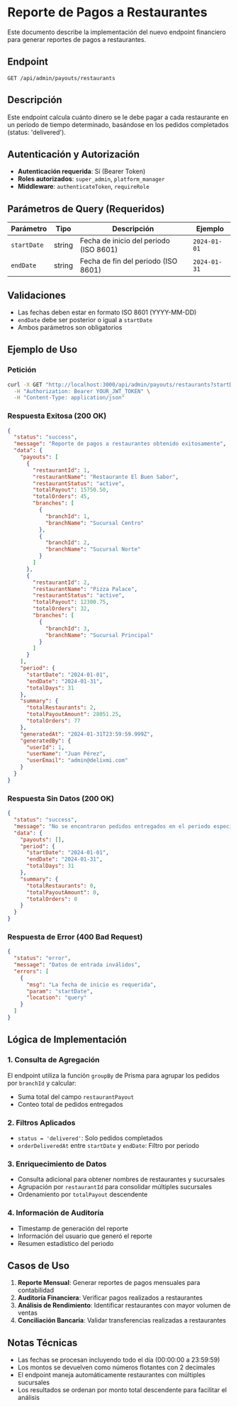# Reporte de Pagos a Restaurantes

Este documento describe la implementación del nuevo endpoint financiero para generar reportes de pagos a restaurantes.

## Endpoint

```
GET /api/admin/payouts/restaurants
```

## Descripción

Este endpoint calcula cuánto dinero se le debe pagar a cada restaurante en un periodo de tiempo determinado, basándose en los pedidos completados (status: 'delivered').

## Autenticación y Autorización

- **Autenticación requerida**: Sí (Bearer Token)
- **Roles autorizados**: `super_admin`, `platform_manager`
- **Middleware**: `authenticateToken`, `requireRole`

## Parámetros de Query (Requeridos)

| Parámetro | Tipo | Descripción | Ejemplo |
|-----------|------|-------------|---------|
| `startDate` | string | Fecha de inicio del periodo (ISO 8601) | `2024-01-01` |
| `endDate` | string | Fecha de fin del periodo (ISO 8601) | `2024-01-31` |

## Validaciones

- Las fechas deben estar en formato ISO 8601 (YYYY-MM-DD)
- `endDate` debe ser posterior o igual a `startDate`
- Ambos parámetros son obligatorios

## Ejemplo de Uso

### Petición

```bash
curl -X GET "http://localhost:3000/api/admin/payouts/restaurants?startDate=2024-01-01&endDate=2024-01-31" \
  -H "Authorization: Bearer YOUR_JWT_TOKEN" \
  -H "Content-Type: application/json"
```

### Respuesta Exitosa (200 OK)

```json
{
  "status": "success",
  "message": "Reporte de pagos a restaurantes obtenido exitosamente",
  "data": {
    "payouts": [
      {
        "restaurantId": 1,
        "restaurantName": "Restaurante El Buen Sabor",
        "restaurantStatus": "active",
        "totalPayout": 15750.50,
        "totalOrders": 45,
        "branches": [
          {
            "branchId": 1,
            "branchName": "Sucursal Centro"
          },
          {
            "branchId": 2,
            "branchName": "Sucursal Norte"
          }
        ]
      },
      {
        "restaurantId": 2,
        "restaurantName": "Pizza Palace",
        "restaurantStatus": "active",
        "totalPayout": 12300.75,
        "totalOrders": 32,
        "branches": [
          {
            "branchId": 3,
            "branchName": "Sucursal Principal"
          }
        ]
      }
    ],
    "period": {
      "startDate": "2024-01-01",
      "endDate": "2024-01-31",
      "totalDays": 31
    },
    "summary": {
      "totalRestaurants": 2,
      "totalPayoutAmount": 28051.25,
      "totalOrders": 77
    },
    "generatedAt": "2024-01-31T23:59:59.999Z",
    "generatedBy": {
      "userId": 1,
      "userName": "Juan Pérez",
      "userEmail": "admin@delixmi.com"
    }
  }
}
```

### Respuesta Sin Datos (200 OK)

```json
{
  "status": "success",
  "message": "No se encontraron pedidos entregados en el periodo especificado",
  "data": {
    "payouts": [],
    "period": {
      "startDate": "2024-01-01",
      "endDate": "2024-01-31",
      "totalDays": 31
    },
    "summary": {
      "totalRestaurants": 0,
      "totalPayoutAmount": 0,
      "totalOrders": 0
    }
  }
}
```

### Respuesta de Error (400 Bad Request)

```json
{
  "status": "error",
  "message": "Datos de entrada inválidos",
  "errors": [
    {
      "msg": "La fecha de inicio es requerida",
      "param": "startDate",
      "location": "query"
    }
  ]
}
```

## Lógica de Implementación

### 1. Consulta de Agregación

El endpoint utiliza la función `groupBy` de Prisma para agrupar los pedidos por `branchId` y calcular:

- Suma total del campo `restaurantPayout`
- Conteo total de pedidos entregados

### 2. Filtros Aplicados

- `status = 'delivered'`: Solo pedidos completados
- `orderDeliveredAt` entre `startDate` y `endDate`: Filtro por periodo

### 3. Enriquecimiento de Datos

- Consulta adicional para obtener nombres de restaurantes y sucursales
- Agrupación por `restaurantId` para consolidar múltiples sucursales
- Ordenamiento por `totalPayout` descendente

### 4. Información de Auditoría

- Timestamp de generación del reporte
- Información del usuario que generó el reporte
- Resumen estadístico del periodo

## Casos de Uso

1. **Reporte Mensual**: Generar reportes de pagos mensuales para contabilidad
2. **Auditoría Financiera**: Verificar pagos realizados a restaurantes
3. **Análisis de Rendimiento**: Identificar restaurantes con mayor volumen de ventas
4. **Conciliación Bancaria**: Validar transferencias realizadas a restaurantes

## Notas Técnicas

- Las fechas se procesan incluyendo todo el día (00:00:00 a 23:59:59)
- Los montos se devuelven como números flotantes con 2 decimales
- El endpoint maneja automáticamente restaurantes con múltiples sucursales
- Los resultados se ordenan por monto total descendente para facilitar el análisis
